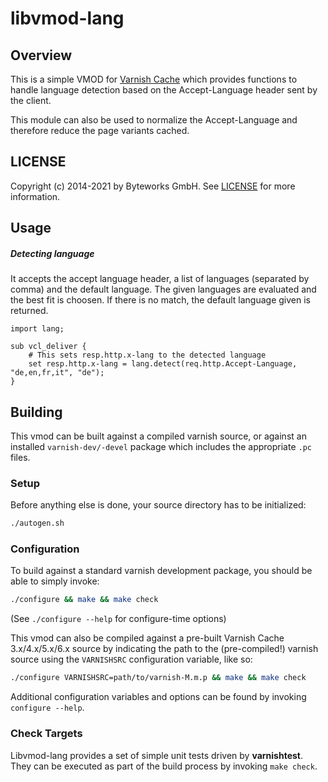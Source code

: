 libvmod-lang
============

Overview
--------

This is a simple VMOD for [Varnish Cache](https://www.varnish-cache.org/) which
provides functions to handle language detection based on the Accept-Language
header sent by the client.

This module can also be used to normalize the Accept-Language
and therefore reduce the page variants cached.

LICENSE
-------

Copyright (c) 2014-2021 by Byteworks GmbH.
See [LICENSE](./LICENSE) for more information.

Usage
-----

##### Detecting language

It accepts the accept language header, a list of languages (separated by comma) and
the default language. The given languages are evaluated and the best fit is choosen.
If there is no match, the default language given is returned.

```
import lang;

sub vcl_deliver {
	# This sets resp.http.x-lang to the detected language
	set resp.http.x-lang = lang.detect(req.http.Accept-Language, "de,en,fr,it", "de");
}
```

Building
--------

This vmod can be built against a compiled varnish source, or against an installed
`varnish-dev/-devel` package which includes the appropriate `.pc` files.

### Setup

Before anything else is done, your source directory has to be initialized:

```sh
./autogen.sh
```

### Configuration

To build against a standard varnish development package, you should be able to
simply invoke:
```sh
./configure && make && make check
```
(See `./configure --help` for configure-time options)

This vmod can also be compiled against a pre-built Varnish Cache 3.x/4.x/5.x/6.x
source by indicating the path to the (pre-compiled!) varnish source using the
`VARNISHSRC` configuration variable, like so:

```sh
./configure VARNISHSRC=path/to/varnish-M.m.p && make && make check
```

Additional configuration variables and options can be found by invoking
`configure --help`.


### Check Targets

Libvmod-lang provides a set of simple unit tests driven by
**varnishtest**. They can be executed as part of the build process by
invoking `make check`.

